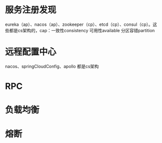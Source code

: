 # 服务注册发现
eureka（ap）、nacos（ap）、zookeeper（cp）、etcd（cp）、consul（cp）。这些都是cs架构的，cap：一致性consistency 可用性available 分区容错partition
# 远程配置中心
nacos、springCloudConfig、apollo 都是cs架构
# RPC
# 负载均衡
# 熔断